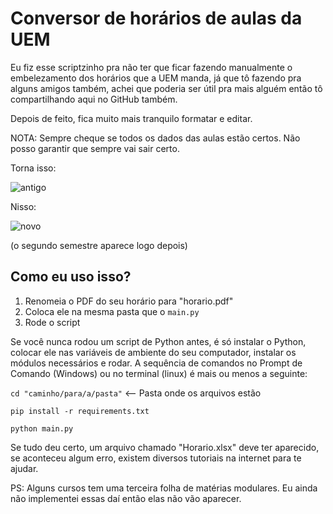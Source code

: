 # Conversor de horários de aulas da UEM

Eu fiz esse scriptzinho pra não ter que ficar fazendo manualmente o embelezamento dos horários que a UEM manda, já que tô fazendo pra alguns amigos também, achei que poderia ser útil pra mais alguém então tô compartilhando aqui no GitHub também.

Depois de feito, fica muito mais tranquilo formatar e editar.

NOTA: Sempre cheque se todos os dados das aulas estão certos. Não posso garantir que sempre vai sair certo.

Torna isso:

![antigo](https://user-images.githubusercontent.com/88753590/179155178-8413fa2c-0598-4a7e-8147-1c68dcf87075.PNG)


Nisso:

![novo](https://user-images.githubusercontent.com/88753590/179155364-42ad58b2-25c2-4bf8-a80a-eae133f63a54.PNG)

(o segundo semestre aparece logo depois)

## Como eu uso isso?
1. Renomeia o PDF do seu horário para "horario.pdf"
2. Coloca ele na mesma pasta que o ```main.py```
3. Rode o script

Se você nunca rodou um script de Python antes, é só instalar o Python, colocar ele nas variáveis de ambiente do seu computador, instalar os módulos necessários e rodar.
A sequência de comandos no Prompt de Comando (Windows) ou no terminal (linux) é mais ou menos a seguinte:

```cd "caminho/para/a/pasta"``` <-- Pasta onde os arquivos estão

```pip install -r requirements.txt```

```python main.py```

Se tudo deu certo, um arquivo chamado "Horario.xlsx" deve ter aparecido, se aconteceu algum erro, existem diversos tutoriais na internet para te ajudar.

PS: Alguns cursos tem uma terceira folha de matérias modulares. Eu ainda não implementei essas daí então elas não vão aparecer.
